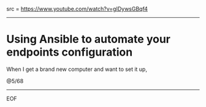 src = https://www.youtube.com/watch?v=gIDywsGBqf4

---

# Using Ansible to automate your endpoints configuration

When I get a brand new computer and want to set it up,  



@5/68

---
EOF

